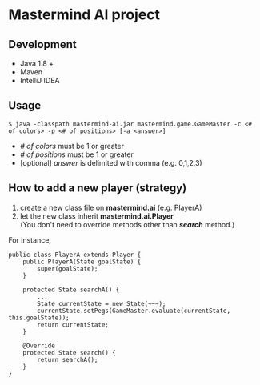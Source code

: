 # Mastermind AI project
## Development
- Java 1.8 +
- Maven
- IntelliJ IDEA

## Usage
    $ java -classpath mastermind-ai.jar mastermind.game.GameMaster -c <# of colors> -p <# of positions> [-a <answer>]
- *# of colors* must be 1 or greater
- *# of positions* must be 1 or greater
- [optional] *answer* is delimited with comma (e.g. 0,1,2,3)
    
## How to add a new player (strategy)
1. create a new class file on **mastermind.ai** (e.g. PlayerA)
2. let the new class inherit **mastermind.ai.Player**  
(You don't need to override methods other than ***search*** method.)

For instance,
```
public class PlayerA extends Player {
    public PlayerA(State goalState) {
        super(goalState);
    }
    
    protected State searchA() {
        ...
        State currentState = new State(~~~);
        currentState.setPegs(GameMaster.evaluate(currentState, this.goalState));
        return currentState;
    }

    @Override
    protected State search() {
        return searchA();
    }
}
```
